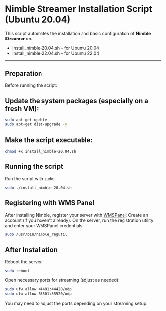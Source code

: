 # Nimble Streamer Installation Script (Ubuntu 20.04)

This script automates the installation and basic configuration of **Nimble Streamer** on.
- install_nimble-20.04.sh  -  for Ubuntu 20.04
- install_nimble-22.04.sh  -  for Ubuntu 22.04

---

## Preparation

Before running the script:

## **Update the system packages** (especially on a fresh VM):
```bash
sudo apt-get update
sudo apt-get dist-upgrade -y
```

## **Make the script executable:**
```bash
chmod +x install_nimble-20.04.sh
```

## **Running the script**
Run the script with `sudo`:
```bash
sudo ./install_nimble-20.04.sh
```

## **Registering with WMS Panel**
After installing Nimble, register your server with [WMSPanel](https://wmspanel.com/account/sign_up):
Create an account (if you haven’t already).
On the server, run the registration utility and enter your WMSPanel credentials:
```bash
sudo /usr/bin/nimble_regutil
```

## **After Installation**
Reboot the server:
```bash
sudo reboot
```
Open necessary ports for streaming (adjust as needed):
```bash
sudo ufw allow 44401:44420/udp
sudo ufw allow 55501:55520/udp
```
You may need to adjust the ports depending on your streaming setup.

